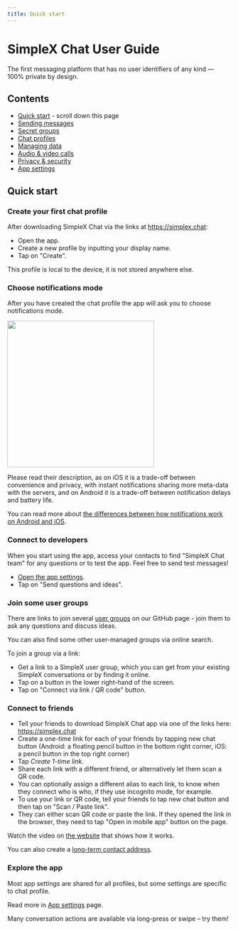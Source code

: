```yaml
---
title: Quick start
---
```

# SimpleX Chat User Guide

The first messaging platform that has no user identifiers of any kind — 100% private by design.

## Contents

- [Quick start](#quick-start) - scroll down this page
- [Sending messages](./send-messages.md)
- [Secret groups](./secret-groups.md)
- [Chat profiles](./chat-profiles.md)
- [Managing data](./managing-data.md)
- [Audio & video calls](./audio-video-calls.md)
- [Privacy & security](./privacy-security.md)
- [App settings](./app-settings.md)

## Quick start

### Create your first chat profile

After downloading SimpleX Chat via the links at https://simplex.chat:

- Open the app.
- Create a new profile by inputting your display name.
- Tap on "Create".

This profile is local to the device, it is not stored anywhere else.

### Choose notifications mode

After you have created the chat profile the app will ask you to choose notifications mode.

<img src="../../blog/images/20220711-notifications.png" width="330">

Please read their description, as on iOS it is a trade-off between convenience and privacy, with instant notifications sharing more meta-data with the servers, and on Android it is a trade-off between notification delays and battery life.

You can read more about [the differences between how notifications work on Android and iOS](../../blog/20220404-simplex-chat-instant-notifications.md).

### Connect to developers

When you start using the app, access your contacts to find "SimpleX Chat team" for any questions or to test the app. Feel free to send test messages!

- [Open the app settings](./app-settings.md#opening-the-app-settings).
- Tap on "Send questions and ideas".

### Join some user groups

There are links to join several [user groups](../../README.md#join-user-groups) on our GitHub page - join them to ask any questions and discuss ideas.

You can also find some other user-managed groups via online search.

To join a group via a link:

- Get a link to a SimpleX user group, which you can get from your existing SimpleX conversations or by finding it online.
- Tap on a button in the lower right-hand of the screen.
- Tap on "Connect via link / QR code" button.

### Connect to friends

- Tell your friends to download SimpleX Chat app via one of the links here: https://simplex.chat
- Create a one-time link for each of your friends by tapping new chat button (Android: a floating pencil button in the bottom right corner, iOS: a pencil button in the top right corner)
- Tap _Create 1-time link_.
- Share each link with a different friend, or alternatively let them scan a QR code.
- You can optionally assign a different alias to each link, to know when they connect who is who, if they use incognito mode, for example.
- To use your link or QR code, tell your friends to tap new chat button and then tap on "Scan / Paste link".
- They can either scan QR code or paste the link. If they opened the link in the browser, they need to tap "Open in mobile app" button on the page.

Watch the video on [the website](https://simplex.chat) that shows how it works.

You can also create a [long-term contact address](./app-settings.md#your-simplex-contact-address).

### Explore the app

Most app settings are shared for all profiles, but some settings are specific to chat profile.

Read more in [App settings](./app-settings.md) page.

Many conversation actions are available via long-press or swipe – try them!
